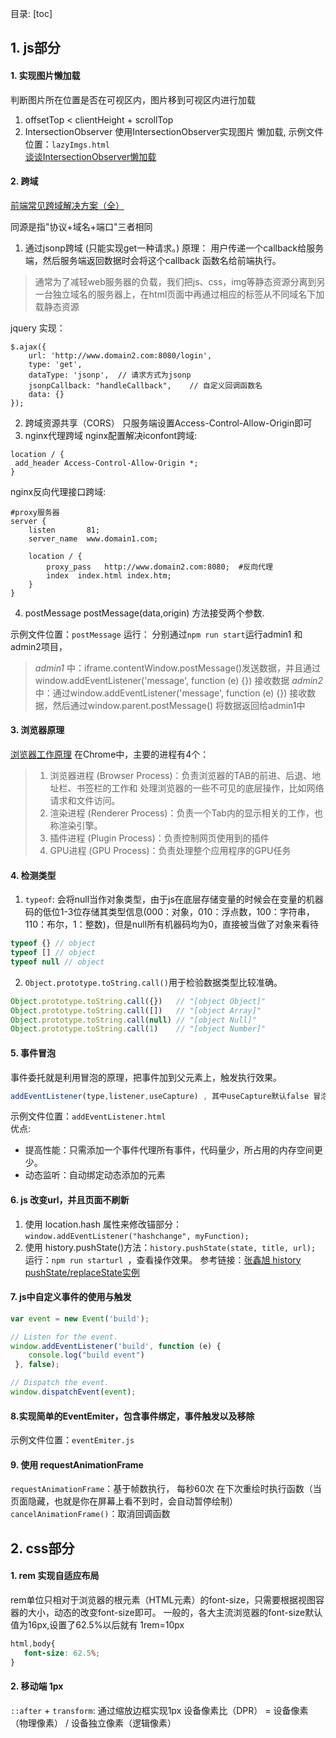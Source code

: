 <!--
 * @Author: liujian
 * @Date: 2021-02-23 11:50:45
 * @Description: file content
 * @LastEditors: liujian
 * @LastEditTime: 2021-03-12 15:07:27
-->
目录:
[toc]

## 1. js部分
#### 1. 实现图片懒加载
判断图片所在位置是否在可视区内，图片移到可视区内进行加载
 1. offsetTop < clientHeight + scrollTop
 2. IntersectionObserver
       使用IntersectionObserver实现图片 懒加载, 示例文件位置：`lazyImgs.html`  
        [谈谈IntersectionObserver懒加载](https://www.jianshu.com/p/84a86e41eb2b)
#### 2. 跨域
[前端常见跨域解决方案（全）](https://segmentfault.com/a/1190000011145364)  

同源是指"协议+域名+端口"三者相同 
 1.  通过jsonp跨域 (只能实现get一种请求。)
 原理： 用户传递一个callback给服务端，然后服务端返回数据时会将这个callback 函数名给前端执行。
> 通常为了减轻web服务器的负载，我们把js、css，img等静态资源分离到另一台独立域名的服务器上，在html页面中再通过相应的标签从不同域名下加载静态资源  

jquery 实现： 
```
$.ajax({
    url: 'http://www.domain2.com:8080/login',
    type: 'get',
    dataType: 'jsonp',  // 请求方式为jsonp
    jsonpCallback: "handleCallback",    // 自定义回调函数名
    data: {}
});
```
 2. 跨域资源共享（CORS）
        只服务端设置Access-Control-Allow-Origin即可
 3. nginx代理跨域
 nginx配置解决iconfont跨域:
 ```
 location / {
  add_header Access-Control-Allow-Origin *;
}
 ```
nginx反向代理接口跨域:
```
#proxy服务器
server {
    listen       81;
    server_name  www.domain1.com;

    location / {
        proxy_pass   http://www.domain2.com:8080;  #反向代理
        index  index.html index.htm;
    }
}
```
 
 4. postMessage
 postMessage(data,origin) 方法接受两个参数.
 
 示例文件位置：`postMessage` 运行： 分别通过`npm run start`运行admin1 和admin2项目，
 > *admin1* 中：iframe.contentWindow.postMessage()发送数据，并且通过window.addEventListener('message', function (e) {}) 接收数据
 *admin2* 中：通过window.addEventListener('message', function (e) {}) 接收数据，然后通过window.parent.postMessage() 将数据返回给admin1中
 
#### 3. 浏览器原理
[浏览器工作原理](https://segmentfault.com/a/1190000022633988)
 在Chrome中，主要的进程有4个：
> 1. 浏览器进程 (Browser Process)：负责浏览器的TAB的前进、后退、地址栏、书签栏的工作和 处理浏览器的一些不可见的底层操作，比如网络请求和文件访问。  
> 2. 渲染进程 (Renderer Process)：负责一个Tab内的显示相关的工作，也称渲染引擎。
> 3. 插件进程 (Plugin Process)：负责控制网页使用到的插件
> 4. GPU进程 (GPU Process)：负责处理整个应用程序的GPU任务

#### 4. 检测类型
1. `typeof`: 会将null当作对象类型，由于js在底层存储变量的时候会在变量的机器码的低位1-3位存储其类型信息(000：对象，010：浮点数，100：字符串，110：布尔，1：整数)，但是null所有机器码均为0，直接被当做了对象来看待
```js
typeof {} // object
typeof [] // object
typeof null // object
```
2. `Object.prototype.toString.call()`用于检验数据类型比较准确。
```js
Object.prototype.toString.call({})   // "[object Object]"
Object.prototype.toString.call([])   // "[object Array]"
Object.prototype.toString.call(null) // "[object Null]"
Object.prototype.toString.call(1)    // "[object Number]"
```

#### 5. 事件冒泡
事件委托就是利用冒泡的原理，把事件加到父元素上，触发执行效果。
```js
addEventListener(type,listener,useCapture) , 其中useCapture默认false 冒泡
```
示例文件位置：`addEventListener.html`  
优点:
- 提高性能：只需添加一个事件代理所有事件，代码量少，所占用的内存空间更少。
- 动态监听：自动绑定动态添加的元素

#### 6. js 改变url，并且页面不刷新  
1. 使用 location.hash 属性来修改锚部分：`window.addEventListener("hashchange", myFunction);`
2. 使用 history.pushState()方法：`history.pushState(state, title, url);`
运行：`npm run starturl `，查看操作效果。 
参考链接：[张鑫旭 history pushState/replaceState实例](https://www.zhangxinxu.com/wordpress/2013/06/html5-history-api-pushstate-replacestate-ajax/)

#### 7. js中自定义事件的使用与触发
```js
var event = new Event('build');

// Listen for the event.
window.addEventListener('build', function (e) { 
    console.log("build event")
 }, false);

// Dispatch the event.
window.dispatchEvent(event);
```
#### 8.实现简单的EventEmiter，包含事件绑定，事件触发以及移除
示例文件位置：`eventEmiter.js`

#### 9. 使用 requestAnimationFrame
`requestAnimationFrame`：基于帧数执行， 每秒60次
在下次重绘时执行函数（当页面隐藏，也就是你在屏幕上看不到时，会自动暂停绘制） 
`cancelAnimationFrame()`：取消回调函数  


## 2. css部分

#### 1. rem 实现自适应布局
rem单位只相对于浏览器的根元素（HTML元素）的font-size，只需要根据视图容器的大小，动态的改变font-size即可。
  一般的，各大主流浏览器的font-size默认值为16px,设置了62.5%以后就有 1rem=10px
  ```css
  html,body{
     font-size: 62.5%;  
  }
  ```

#### 2. 移动端 1px
 `::after` + `transform`: 通过缩放边框实现1px
 设备像素比（DPR） = 设备像素（物理像素） / 设备独立像素（逻辑像素）


 



    







<!-- <details>
<summary>CLICK ME</summary>

**<summary>标签与正文间一定要空一行！！！**
</details> -->

 
